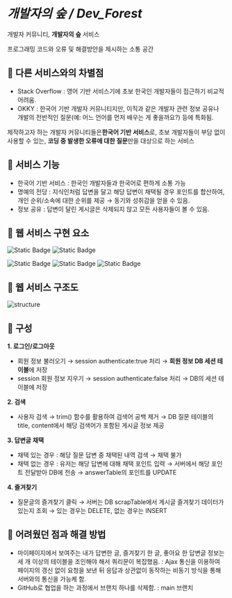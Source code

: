 # *개발자의 숲 / Dev_Forest*
개발자 커뮤니티, **개발자의 숲** 서비스

프로그래밍 코드와 오류 및 해결방안을 제시하는 소통 공간

## 📌 다른 서비스와의 차별점
* Stack Overflow : 영어 기반 서비스기에 초보 한국인 개발자들이 접근하기 비교적 어려움.
* OKKY : 한국어 기반 개발자 커뮤니티지만, 이직과 같은 개발자 관련 정보 공유나 개발의 전반적인 질문(예: 어느 언어를 먼저 배우는 게 좋을까요?) 등에 특화됨.

제작하고자 하는 개발자 커뮤니티들은**한국어 기반 서비스**로, 초보 개발자들이 부담 없이 사용할 수 있는, **코딩 중 발생한 오류에 대한 질문**만을 대상으로 하는 서비스

## 📌 서비스 기능
* 한국어 기반 서비스 : 한국인 개발자들과 한국어로 편하게 소통 가능
* 명예의 전당 : 지식인처럼 답변을 달고 해당 답변이 채택될 경우 포인트를 합산하여, 개인 순위/소속에 대한 순위를 제공 → 동기와 성취감을 얻을 수 있음.
* 정보 공유 : 답변이 달린 게시글은 삭제되지 않고 모든 사용자들이 볼 수 있음.

## 📌 웹 서비스 구현 요소
![Static Badge](https://img.shields.io/badge/Node.js-%23FF0000)
![Static Badge](https://img.shields.io/badge/MySQL-%23FFA500)


![Static Badge](https://img.shields.io/badge/Javascript-%23006400)
![Static Badge](https://img.shields.io/badge/CSS-%230000FF)
![Static Badge](https://img.shields.io/badge/Html-%234B0082)

## 📌 웹 서비스 구조도 
![structure](https://github.com/SemiKwon/Dev_Forest/assets/76101347/d16d58a3-b150-4dd8-a065-feb6a9a72f71)

## 📌 구성
**1. 로그인/로그아웃**
   - 회원 정보 불러오기 → session authenticate:true 처리 → **회원 정보 DB 세션 테이블**에 저장
   - session 회원 정보 지우기 → session authenticate:false 처리 → DB의 세션 테이블에 저장

**2. 검색**
- 사용자 검색 → trim() 함수를 활용하여 검색어 공백 제거 → DB 질문 테이블의 title, content에서 해당 검색어가 포함된 게시글 정보 제공

**3. 답변글 채택**
- 채택 있는 경우 : 해당 질문 답변 중 채택된 내역 검색 → 채택 불가
- 채택 없는 경우 : 유저는 해당 답변에 대해 채택 포인트 입력 → 서버에서 해당 포인트 전달받아 DB에 전송 → answerTable의 포인트를 UPDATE

**4. 즐겨찾기**
- 질문글의 즐겨찾기 클릭 → 서버는 DB scrapTable에서 게시글 즐겨찾기 데이터가 있는지 조회 → 있는 경우는 DELETE, 없는 경우는 INSERT

## 📌 어려웠던 점과 해결 방법
- 마이페이지에서 보여주는 내가 답변한 글, 즐겨찾기 한 글, 좋아요 한 답변글 정보는 세 개 이상의 테이블을 조인해야 해서 쿼리문이 복잡했음. : Ajax 통신을 이용하여 페이지의 갱신 없이 요청을 보낸 뒤 응답과 상관없이 동작하는 비동기 방식을 통해 서버와의 통신을 가능케 함.
- GitHub로 협업을 하는 과정에서 브랜치 하나를 삭제함. : main 브랜치
